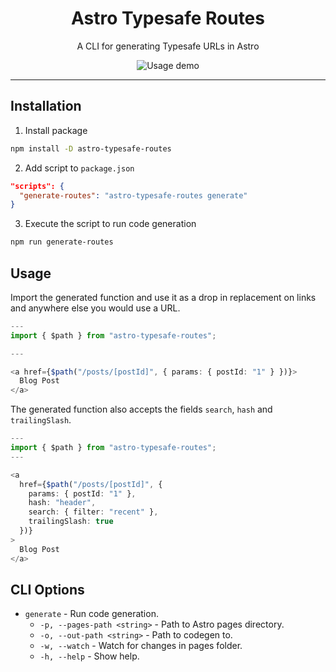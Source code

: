 <h1 align="center">Astro Typesafe Routes</h1>
<p align="center">A CLI for generating Typesafe URLs in Astro</p>

<div align="center">
  <img src="https://i.imgur.com/aSNlJ7O.gif" alt="Usage demo">
</div>

---

## Installation
1. Install package
```sh
npm install -D astro-typesafe-routes
```
2. Add script to `package.json`
```json
"scripts": {
  "generate-routes": "astro-typesafe-routes generate"
}
```
3. Execute the script to run code generation
```sh
npm run generate-routes
```

## Usage
Import the generated function and use it as a drop in replacement on links and anywhere else you would use a URL.
```typescript
---
import { $path } from "astro-typesafe-routes";

---

<a href={$path("/posts/[postId]", { params: { postId: "1" } })}>
  Blog Post
</a>
```

The generated function also accepts the fields `search`, `hash` and `trailingSlash`.

```typescript
---
import { $path } from "astro-typesafe-routes";
---

<a
  href={$path("/posts/[postId]", {
    params: { postId: "1" },
    hash: "header",
    search: { filter: "recent" },
    trailingSlash: true
  })}
>
  Blog Post
</a>

```

## CLI Options
- `generate` - Run code generation.
  - `-p, --pages-path <string>` - Path to Astro pages directory.
  - `-o, --out-path <string>` - Path to codegen to.
  - `-w, --watch` - Watch for changes in pages folder.
  - `-h, --help` - Show help.

